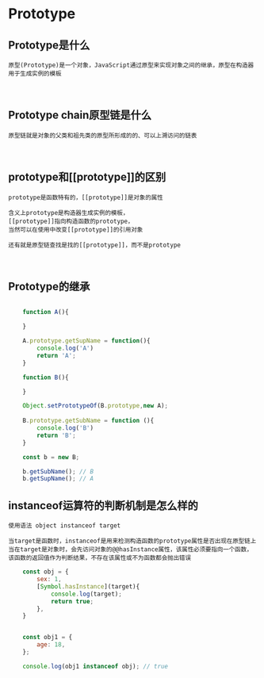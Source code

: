 # Prototype

## Prototype是什么

    原型(Prototype)是一个对象，JavaScript通过原型来实现对象之间的继承，原型在构造器用于生成实例的模板


<br/>


## Prototype chain原型链是什么

    原型链就是对象的父类和祖先类的原型所形成的的、可以上溯访问的链表

<br/>

## prototype和[[prototype]]的区别

    prototype是函数特有的，[[prototype]]是对象的属性

    含义上prototype是构造器生成实例的模板，
    [[prototype]]指向构造函数的prototype，
    当然可以在使用中改变[[prototype]]的引用对象

    还有就是原型链查找是找的[[prototype]]，而不是prototype


<br/>



## Prototype的继承

```JavaScript

    function A(){

    }

    A.prototype.getSupName = function(){
        console.log('A')
        return 'A';
    }

    function B(){

    }

    Object.setPrototypeOf(B.prototype,new A);
    
    B.prototype.getSubName = function (){
        console.log('B')
        return 'B';
    }

    const b = new B;

    b.getSubName(); // B
    b.getSupName(); // A

```

## instanceof运算符的判断机制是怎么样的

    使用语法 object instanceof target

    当target是函数时，instanceof是用来检测构造函数的prototype属性是否出现在原型链上
    当在target是对象时，会先访问对象的@@hasInstance属性，该属性必须要指向一个函数，该函数的返回值作为判断结果，不存在该属性或不为函数都会抛出错误

```JavaScript
    const obj = {
        sex: 1,
        [Symbol.hasInstance](target){
            console.log(target);
            return true;
        },
    }


    const obj1 = {
        age: 18,
    };

    console.log(obj1 instanceof obj); // true


```









